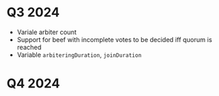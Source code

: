 # Q3 2024
- Variale arbiter count
- Support for beef with incomplete votes to be decided iff quorum is reached
- Variable `arbiteringDuration`, `joinDuration`

# Q4 2024
